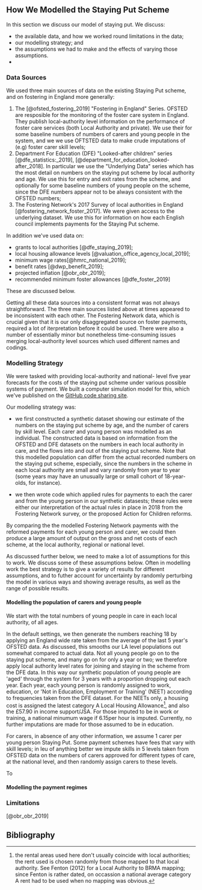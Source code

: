 ## How We Modelled the Staying Put Scheme

In this section we discuss our model of staying put. We discuss:

* the available data, and how we worked round limitations in the data;
* our modelling strategy; and
* the assumptions we had to make and the effects of varying those assumptions.
*   

### Data Sources

We used three main sources of data on the existing Staying Put scheme, and on fostering in England more generally:

1. The [@ofsted_fostering_2019] "Fostering in England" Series. OFSTED are resposible for the monitoring of the foster care system in England. They publish local-authority level information on the performance of foster care services (both Local Authority and private). We use their for some baseline numbers of numbers of carers and young people in the system, and we we use OFTSTED data to make crude imputations of (e.g) foster carer skill levels;
1. Department For Education (DFE) "Looked-after children" series [@dfe_statistics:_2019], [@department_for_education_looked-after_2018]. In particular we use the "Underlying Data" series which has the most detail on numbers on the staying put scheme by local authority and age. We use this for entry and exit rates from the scheme, and optionally for some baseline numbers of young people on the scheme, since the DFE numbers appear not to be always consistent with the OFSTED numbers;
1. The Fostering Network's 2017 Survey of local authorities in England [@fostering_network_foster_2017]. We were given access to the underlying dataset. We use this for information on how each English council implements payments for the Staying Put scheme.

In addition we've used data on:

* grants to local authorities [@dfe_staying_2019];
* local housing allowance levels [@valuation_office_agency_local_2019];
* minimum wage rates[@hmrc_national_2019];
* benefit rates [@dwp_benefit_2019];
* projected inflation [@obr_obr_2019];
* recommended minimum foster allowances [@dfe_foster_2019]

These are discussed below.

Getting all these data sources into a consistent format was not always straightforward. The three main sources listed above at times appeared to be inconsistent with each other.  The Fostering Network data, which is crucial given that it is our only disaggregated source on foster payments, required a lot of iterpretation before it could be used. There were also a number of essentially minor but nonetheless time-consuming issues merging local-authority level sources which used different names and codings.

### Modelling Strategy

We were tasked with providing local-authority and national- level five year forecasts for the costs of the staying put scheme under various possible systems of payment. We built a computer simulation model for this, which we've published on the [GitHub code sharing site](https://github.com/grahamstark/staying_put_sim/).

Our modelling strategy was:

* we first constructed a synthetic dataset showing our estimate of the numbers on the staying put scheme by age, and the number of carers by skill level. Each carer and young person was modelled as an individual. The constructed data is based on information from the OFSTED and DFE datasets on the numbers in each local authority in care, and the flows into and out of the staying put scheme. Note that this modelled population can differ from the actual recorded numbers on the staying put scheme, especially, since the numbers in the scheme in each local authority are small and vary randomly from year to year (some years may have an unusually large or small cohort of 18-year-olds, for instance).

* we then wrote code which applied rules for payments to each the carer and from the young person in our synthetic datasests; these rules were either our interpretation of the actual rules in place in 2018 from the Fostering Network survey, or the proposed Action for Children reforms.

By comparing the the modelled Fostering Network payments with the reformed payments for each young person and carer, we could then produce a large amount of output on the gross and net costs of each scheme, at the local authority, regional or national level.

As discussed further below, we need to make a lot of assumptions for this to work. We discuss some of these assumptions below. Often in modelling work the best strategy is to give a variety of results for different assumptions, and to futher account for uncertainty by randomly perturbing the model in various ways and showing average results, as well as the range of possible results.

#### Modelling the population of carers and young people

We start with the total numbers of young people in care in each local authority, of all ages.

In the default settings, we then generate the numbers reaching 18 by applying an England wide rate taken from the average of the last 5 year's OFSTED data. As discussed, this smooths our LA level populations out somewhat compared to actual data. Not all young people go on to the staying put scheme, and many go on for only a year or two; we therefore apply local authority level rates for joining and staying in the scheme from the DFE data. In this way our synthetic population of young people are 'aged' through the system for 3 years with a proportion dropping out each year. Each year, each young person is randomly assigned to work, education, or 'Not in Education, Employment or Training' (NEET) according to frequencies taken from the DFE dataset. For the NEETs only, a housing cost is assigned the latest category A Local Housing Allowance[^FNLHA], and also the £57.90 in income support/JSA. For those imputed to be in work or training, a national minumum wage if 6.15per hour is imputed. Currently, no further imputations are made for those assumed to be in education.

For carers, in absence of any other information, we assume 1 carer per young person Staying Put. Some payment schemes have fees that vary with skill levels; in leu of anything better we impute skills in 5 levels taken from OFSTED data on the numbers of carers approved for different types of care, at the national level, and then randomly assign carers to these levels.

To  


#### Modelling the payment regimes



### Limitations

[@obr_obr_2019]

## Bibliography

[^FNLHA]: the rental areas used here don't usually coincide with local authorities; the rent used is chosen randomly from those mapped to that local authority. See Fenton (2012) for a Local Authority to BRMA mapping; since Fenton is rather dated, on occassion a national average category A rent had to be used when no mapping was obvious.
